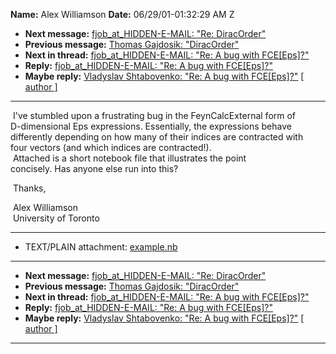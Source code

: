 **Name:** Alex Williamson
**Date:** 06/29/01-01:32:29 AM Z

  - **Next message:** [fjob_at_HIDDEN-E-MAIL: "Re: DiracOrder"](0051.html)
  - **Previous message:** [Thomas Gajdosik: "DiracOrder"](0049.html)
  - **Next in thread:** [fjob_at_HIDDEN-E-MAIL: "Re: A bug with
    FCE[Eps]?"](0052.html)
  - **Reply:** [fjob_at_HIDDEN-E-MAIL: "Re: A bug with
    FCE[Eps]?"](0052.html)
  - **Maybe reply:** [Vladyslav Shtabovenko: "Re: A bug with
    FCE[Eps]?"](1330.html)
    [[ author ]](author.html#50)

-----

 I've stumbled upon a frustrating bug in the FeynCalcExternal form of  
D-dimensional Eps expressions. Essentially, the expressions behave  
differently depending on how many of their indices are contracted with  
four vectors (and which indices are contracted\!).  
 Attached is a short notebook file that illustrates the point  
concisely. Has anyone else run into this?  

 Thanks,  

 Alex Williamson  
 University of Toronto  

-----

  - TEXT/PLAIN attachment:
    [example.nb](att-0050/example.nb)

-----

  - **Next message:** [fjob_at_HIDDEN-E-MAIL: "Re: DiracOrder"](0051.html)
  - **Previous message:** [Thomas Gajdosik: "DiracOrder"](0049.html)
  - **Next in thread:** [fjob_at_HIDDEN-E-MAIL: "Re: A bug with
    FCE[Eps]?"](0052.html)
  - **Reply:** [fjob_at_HIDDEN-E-MAIL: "Re: A bug with
    FCE[Eps]?"](0052.html)
  - **Maybe reply:** [Vladyslav Shtabovenko: "Re: A bug with
    FCE[Eps]?"](1330.html)
    [[ author ]](author.html#50)

-----

